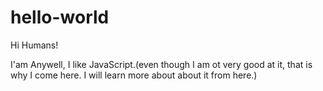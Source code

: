 # hello-world

Hi Humans!

I'am Anywell, I like JavaScript.(even though I am ot very good at it, that is why I come here. I will learn more about about it from here.)
